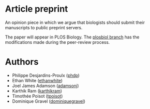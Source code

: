 Article preprint
================
An opinion piece in which we argue that biologists should submit their
manuscripts to public preprint servers.

The paper will appear in PLOS Biology. The [plosbiol
branch](https://github.com/PhDP/article_preprint/tree/plosbiol) has the
modifications made during the peer-review process.

Authors
=======
* Philippe Desjardins-Proulx ([phdp](https://github.com/PhDP/))
* Ethan White ([ethanwhite](https://github.com/ethanwhite/))
* Joel James Adamson ([adamsonj](https://github.com/adamsonj/))
* Karthik Ram ([karthikram](https://github.com/karthikram/))
* Timothée Poisot ([tpoisot](https://github.com/tpoisot/))
* Dominique Gravel ([dominiquegravel](https://github.com/dominiquegravel/))

